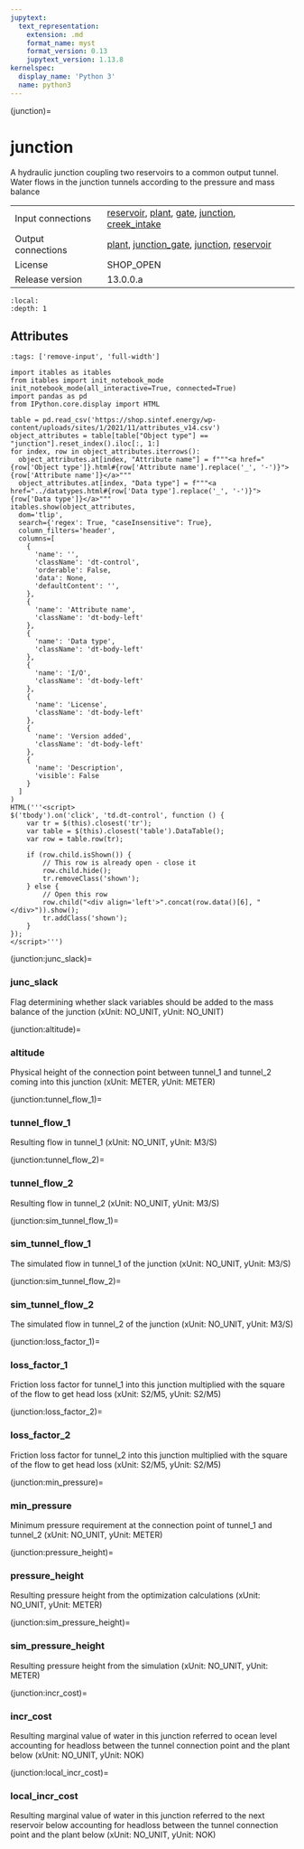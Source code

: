 ```yaml
---
jupytext:
  text_representation:
    extension: .md
    format_name: myst
    format_version: 0.13
    jupytext_version: 1.13.8
kernelspec:
  display_name: 'Python 3'
  name: python3
---
```


(junction)=
# junction
A hydraulic junction coupling two reservoirs to a common output tunnel. Water flows in the junction tunnels according to the pressure and mass balance

|   |   |
|---|---|
|Input connections|<a href="reservoir.html">reservoir</a>, <a href="plant.html">plant</a>, <a href="gate.html">gate</a>, <a href="junction.html">junction</a>, <a href="creek_intake.html">creek_intake</a>|
|Output connections|<a href="plant.html">plant</a>, <a href="junction_gate.html">junction_gate</a>, <a href="junction.html">junction</a>, <a href="reservoir.html">reservoir</a>|
|License|SHOP_OPEN|
|Release version|13.0.0.a|

```{contents}
:local:
:depth: 1
```







## Attributes
```{code-cell} ipython3
:tags: ['remove-input', 'full-width']

import itables as itables
from itables import init_notebook_mode
init_notebook_mode(all_interactive=True, connected=True)
import pandas as pd
from IPython.core.display import HTML

table = pd.read_csv('https://shop.sintef.energy/wp-content/uploads/sites/1/2021/11/attributes_v14.csv')
object_attributes = table[table["Object type"] == "junction"].reset_index().iloc[:, 1:]
for index, row in object_attributes.iterrows():
  object_attributes.at[index, "Attribute name"] = f"""<a href="{row['Object type']}.html#{row['Attribute name'].replace('_', '-')}">{row['Attribute name']}</a>"""
  object_attributes.at[index, "Data type"] = f"""<a href="../datatypes.html#{row['Data type'].replace('_', '-')}">{row['Data type']}</a>"""
itables.show(object_attributes,
  dom='tlip',
  search={'regex': True, "caseInsensitive": True},
  column_filters='header',
  columns=[
    {
      'name': '',
      'className': 'dt-control',
      'orderable': False,
      'data': None,
      'defaultContent': '',
    },
    {
      'name': 'Attribute name',
      'className': 'dt-body-left'
    },
    {
      'name': 'Data type',
      'className': 'dt-body-left'
    },
    {
      'name': 'I/O',
      'className': 'dt-body-left'
    },
    {
      'name': 'License',
      'className': 'dt-body-left'
    },
    {
      'name': 'Version added',
      'className': 'dt-body-left'
    },
    {
      'name': 'Description',
      'visible': False
    }
  ]
)
HTML('''<script>
$('tbody').on('click', 'td.dt-control', function () {
    var tr = $(this).closest('tr');
    var table = $(this).closest('table').DataTable();
    var row = table.row(tr);

    if (row.child.isShown()) {
        // This row is already open - close it
        row.child.hide();
        tr.removeClass('shown');
    } else {
        // Open this row
        row.child("<div align='left'>".concat(row.data()[6], "</div>")).show();
        tr.addClass('shown');
    }
});
</script>''')
```

(junction:junc_slack)=
### junc_slack
Flag determining whether slack variables should be added to the mass balance of the junction (xUnit: NO_UNIT, yUnit: NO_UNIT)


(junction:altitude)=
### altitude
Physical height of the connection point between tunnel_1 and tunnel_2 coming into this junction (xUnit: METER, yUnit: METER)


(junction:tunnel_flow_1)=
### tunnel_flow_1
Resulting flow in tunnel_1 (xUnit: NO_UNIT, yUnit: M3/S)


(junction:tunnel_flow_2)=
### tunnel_flow_2
Resulting flow in tunnel_2 (xUnit: NO_UNIT, yUnit: M3/S)


(junction:sim_tunnel_flow_1)=
### sim_tunnel_flow_1
The simulated flow in tunnel_1 of the junction (xUnit: NO_UNIT, yUnit: M3/S)


(junction:sim_tunnel_flow_2)=
### sim_tunnel_flow_2
The simulated flow in tunnel_2 of the junction (xUnit: NO_UNIT, yUnit: M3/S)


(junction:loss_factor_1)=
### loss_factor_1
Friction loss factor for tunnel_1 into this junction multiplied with the square of the flow to get head loss (xUnit: S2/M5, yUnit: S2/M5)


(junction:loss_factor_2)=
### loss_factor_2
Friction loss factor for tunnel_2 into this junction multiplied with the square of the flow to get head loss (xUnit: S2/M5, yUnit: S2/M5)


(junction:min_pressure)=
### min_pressure
Minimum pressure requirement at the connection point of tunnel_1 and tunnel_2 (xUnit: NO_UNIT, yUnit: METER)


(junction:pressure_height)=
### pressure_height
Resulting pressure height from the optimization calculations (xUnit: NO_UNIT, yUnit: METER)


(junction:sim_pressure_height)=
### sim_pressure_height
Resulting pressure height from the simulation (xUnit: NO_UNIT, yUnit: METER)


(junction:incr_cost)=
### incr_cost
Resulting marginal value of water in this junction referred to ocean level accounting for headloss between the tunnel connection point and the plant below (xUnit: NO_UNIT, yUnit: NOK)


(junction:local_incr_cost)=
### local_incr_cost
Resulting marginal value of water  in this junction referred to the next reservoir below accounting for headloss between the tunnel connection point and the plant below (xUnit: NO_UNIT, yUnit: NOK)


